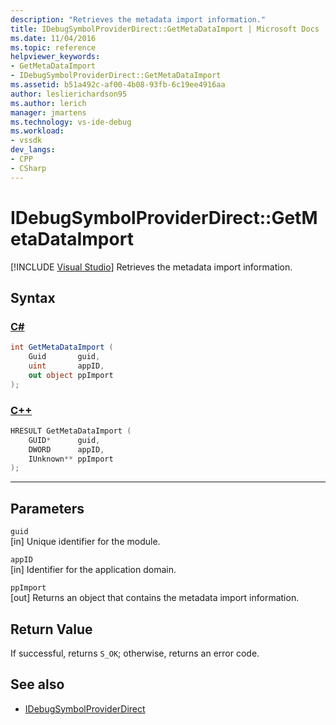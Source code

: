 ```yaml
---
description: "Retrieves the metadata import information."
title: IDebugSymbolProviderDirect::GetMetaDataImport | Microsoft Docs
ms.date: 11/04/2016
ms.topic: reference
helpviewer_keywords:
- GetMetaDataImport
- IDebugSymbolProviderDirect::GetMetaDataImport
ms.assetid: b51a492c-af00-4b08-93fb-6c19ee4916aa
author: leslierichardson95
ms.author: lerich
manager: jmartens
ms.technology: vs-ide-debug
ms.workload:
- vssdk
dev_langs:
- CPP
- CSharp
---
```

# IDebugSymbolProviderDirect::GetMetaDataImport

 [!INCLUDE [Visual Studio](~/includes/applies-to-version/vs-windows-only.md)]
Retrieves the metadata import information.

## Syntax

### [C#](#tab/csharp)
```csharp
int GetMetaDataImport (
    Guid       guid,
    uint       appID,
    out object ppImport
);
```
### [C++](#tab/cpp)
```cpp
HRESULT GetMetaDataImport (
    GUID*      guid,
    DWORD      appID,
    IUnknown** ppImport
);
```
---

## Parameters
`guid`\
[in] Unique identifier for the module.

`appID`\
[in] Identifier for the application domain.

`ppImport`\
[out] Returns an object that contains the metadata import information.

## Return Value
 If successful, returns `S_OK`; otherwise, returns an error code.

## See also
- [IDebugSymbolProviderDirect](../../../extensibility/debugger/reference/idebugsymbolproviderdirect.md)
